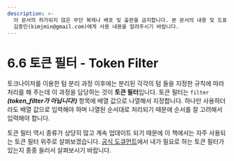 ```yaml
---
description: >-
  이 문서의 허가되지 않은 무단 복제나 배포 및 출판을 금지합니다. 본 문서의 내용 및 도표 등을 인용하고자 하는 경우 출처를 명시하고
  김종민(kimjmin@gmail.com)에게 사용 내용을 알려주시기 바랍니다.
---
```


# 6.6 토큰 필터 - Token Filter

  토크나이저를 이용한 텀 분리 과정 이후에는 분리된 각각의 텀 들을 지정한 규칙에 따라 처리를 해 주는데 이 과정을 담당하는 것이 **토큰 필터**입니다. 토큰 필터는 `filter` _**\(token\_filter가 아닙니다!\)**_ 항목에 배열 값으로 나열해서 지정합니다. 하나만 사용하더라도 배열 값으로 입력해야 하며 나열된 순서대로 처리되기 때문에 순서를 잘 고려해서 입력해야 합니다.

  토큰 필터 역시 종류가 상당히 많고 계속 업데이트 되기 때문에 이 책에서는 자주 사용되는 토큰 필터 위주로 살펴보겠습니다. [공식 도큐먼트](https://www.elastic.co/guide/en/elasticsearch/reference/current/analysis-tokenfilters.html)에서 내가 필요로 하는 토큰 필터가 있는지 종종 들러서 살펴보시기 바랍니다.

